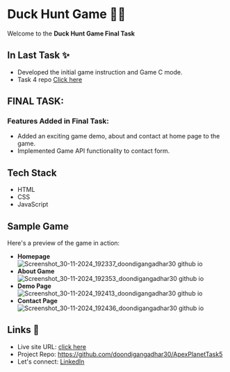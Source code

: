 # Duck Hunt Game 🎯🦆
Welcome to the **Duck Hunt Game Final Task**

## In Last Task ✨
- Developed the initial game instruction and Game C mode.
- Task 4 repo [Click here](https://github.com/doondigangadhar30/ApexPlanetTask4)

## FINAL TASK:
### Features Added in Final Task:

- Added an exciting game demo, about and contact at home page to the game.
- Implemented Game API functionality to contact form.

## Tech Stack
- HTML
- CSS
- JavaScript

## Sample Game
Here's a preview of the game in action:

- **Homepage**
  ![Screenshot_30-11-2024_192337_doondigangadhar30 github io](https://github.com/user-attachments/assets/8f898097-ab10-4989-9f43-1c171650b34a)
- **About Game** ![Screenshot_30-11-2024_192353_doondigangadhar30 github io](https://github.com/user-attachments/assets/234236c5-62b8-42fd-93f5-0eb4dbdacdee)
- **Demo Page** ![Screenshot_30-11-2024_192413_doondigangadhar30 github io](https://github.com/user-attachments/assets/cc4305ee-47d6-472e-92d8-c0c7449d0910)
- **Contact Page** ![Screenshot_30-11-2024_192436_doondigangadhar30 github io](https://github.com/user-attachments/assets/41f42e1a-0cdb-46af-997e-eef6b45a9ca0)

  
## Links 📌

- Live site URL:  [click here](https://doondigangadhar30.github.io/ApexPlanetTask5/)
- Project Repo: https://github.com/doondigangadhar30/ApexPlanetTask5
- Let's connect: [LinkedIn](https://www.linkedin.com/in/doondi/) 
